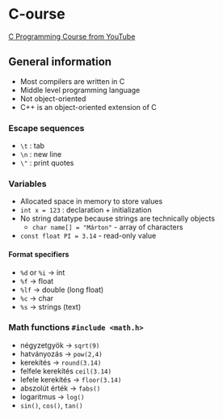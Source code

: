 # C-ourse
[C Programming Course from YouTube](https://www.youtube.com/watch?v=87SH2Cn0s9A&list=LL&index=7&)


## General information
- Most compilers are written in C
- Middle level programming language
- Not object-oriented
- C++ is an object-oriented extension of C

### Escape sequences
- `\t` : tab
- `\n` : new line
- `\"` : print quotes

### Variables
- Allocated space in memory to store values
- `int x = 123` : declaration + initialization
- No string datatype because strings are technically objects
    - `char name[] = "Márton"` - array of characters
- `const float PI = 3.14` - read-only value

#### Format specifiers
- `%d` or `%i`  → int	
- `%f`          → float	
- `%lf`         → double (long float)	
- `%c`          → char	
- `%s`          → strings (text)

### Math functions `#include <math.h>`
- négyzetgyök → `sqrt(9)`
- hatványozás → `pow(2,4)`
- kerekítés → `round(3.14)`
- felfele kerekítés `ceil(3.14)`
- lefele kerekítés → `floor(3.14)`
- abszolút érték → `fabs()`
- logaritmus → `log()`
- `sin()`, `cos()`, `tan()`



